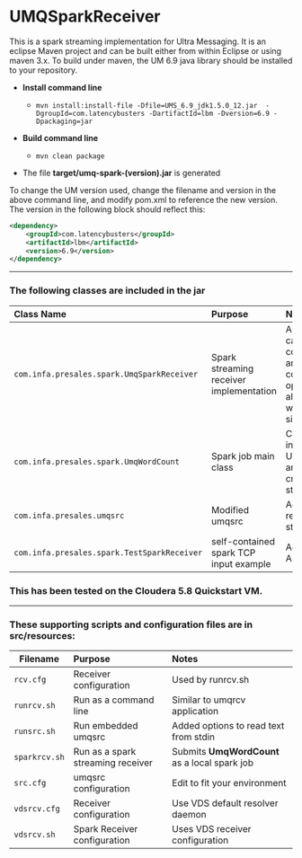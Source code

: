 UMQSparkReceiver
===============

This is a spark streaming implementation for Ultra Messaging. It is an eclipse Maven project and can be built either from within Eclipse or using maven 3.x. To build under maven, the UM 6.9 java library should be installed to your repository.

* __Install command line__
  * `mvn install:install-file -Dfile=UMS_6.9_jdk1.5.0_12.jar  -DgroupId=com.latencybusters -DartifactId=lbm -Dversion=6.9 -Dpackaging=jar`
* __Build command line__
  * `mvn clean package`
  
* The file __target/umq-spark-(version).jar__ is generated
  
To change the UM version used, change the filename and version in the above command line, and modify pom.xml to reference the new version. The version in the following block should reflect this:
```xml
<dependency>
	<groupId>com.latencybusters</groupId>
	<artifactId>lbm</artifactId>
	<version>6.9</version>
</dependency>
```

------------------------

### The following classes are included in the jar

| Class Name | Purpose | Notes |
| :------------------------ | :------------------------ | :--- |
| `com.infa.presales.spark.UmqSparkReceiver` | Spark streaming receiver implementation | A spark job should call the constructor with an array of command line options. There is also a main class which will behave similar to umqrcv |
| `com.infa.presales.spark.UmqWordCount` | Spark job main class | Creates an instance of UmqSparkReceiver and uses it to create a spark streaming context |
| `com.infa.presales.umqsrc` | Modified umqsrc | Added __--stdin__ to read text from stdin |
| `com.infa.presales.spark.TestSparkReceiver` | self-contained spark TCP input example | Adapted from Apache examples |

### This has been tested on the Cloudera 5.8 Quickstart VM.
---------------------


### These supporting scripts and configuration files are in __src/resources__:

| Filename | Purpose | Notes |
|------------|:--------------|:----------|
| `rcv.cfg` | Receiver configuration | Used by runrcv.sh |
| `runrcv.sh` | Run as a command line | Similar to umqrcv application |
| `runsrc.sh` | Run embedded umqsrc | Added options to read text from stdin |
| `sparkrcv.sh` | Run as a spark streaming receiver | Submits __UmqWordCount__ as a local spark job |
| `src.cfg` | umqsrc configuration | Edit to fit your environment |
| `vdsrcv.cfg` | Receiver configuration | Use VDS default resolver daemon |
| `vdsrcv.sh` | Spark Receiver configuration | Uses VDS receiver configuration |
